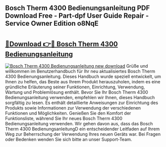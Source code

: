 ## Bosch Therm 4300 Bedienungsanleitung PDF Download Free - Part-dpf User Guide Repair - Service Owner Edition o8NqE

# <h2><a href="http://df2j5me.blite.top/?on=Bosch+Therm+4300+Bedienungsanleitung">🔗Download 👉🔴 Bosch Therm 4300 Bedienungsanleitung</a></h2>

[![Bosch Therm 4300 Bedienungsanleitung new download](https://i.imgur.com/lujVjoI.png)](http://df2j5me.blite.top/?on=Bosch+Therm+4300+Bedienungsanleitung)
Grüße und willkommen im Benutzerhandbuch für Ihr neu aktualisiertes Bosch Therm 4300 Bedienungsanleitung. Dieses Handbuch wurde speziell entwickelt, um Ihnen zu helfen, das Beste aus Ihrem Produkt herauszuholen, indem es eine gründliche Erläuterung seiner Funktionen, Einrichtung, Verwendung, Wartung und Problemlösung enthält. Bevor Sie Ihr Bosch Therm 4300 Bedienungsanleitung verwenden, empfehlen wir Ihnen, dieses Handbuch sorgfältig zu lesen. Es enthält detaillierte Anweisungen zur Einrichtung des Produkts sowie Informationen zur Verwendung der verschiedenen Funktionen und Möglichkeiten. Genießen Sie den Komfort der Funktionsliste, während Sie Ihr neues Bosch Therm 4300 Bedienungsanleitung verwenden. Wir gehen davon aus, dass das Bosch Therm 4300 BedienungsanleitungD ein entscheidender Leitfaden auf Ihrem Weg zur Beherrschung der Verwendung Ihres neuen Geräts war. Bei Fragen oder Bedenken wenden Sie sich bitte an unser Support-Team.
